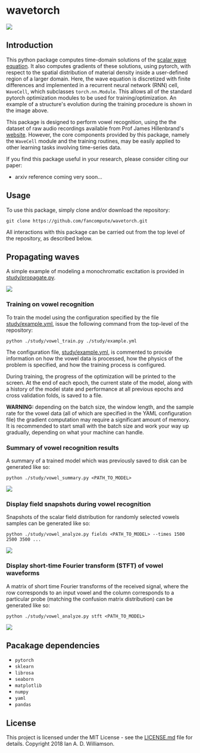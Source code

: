 # wavetorch

![](../master/img/optimization.png)

## Introduction

This python package computes time-domain solutions of the [scalar wave equation](https://en.wikipedia.org/wiki/Wave_equation). It also computes gradients of these solutions, using pytorch, with respect to the spatial distribution of material density inside a user-defined region of a larger domain. Here, the wave equation is discretized with finite differences and implemented in a recurrent neural network (RNN) cell, `WaveCell`, which subclasses `torch.nn.Module`. This allows all of the standard pytorch optimization modules to be used for training/optimization. An example of a structure's evolution during the training procedure is shown in the image above.

This package is designed to perform vowel recognition, using the the dataset of raw audio recordings available from Prof James Hillenbrand's [website](https://homepages.wmich.edu/~hillenbr/voweldata.html). However, the core components provided by this package, namely the `WaveCell` module and the training routines, may be easily applied to other learning tasks involving time-series data. 

If you find this package useful in your research, please consider citing our paper:

 * arxiv reference coming very soon...

## Usage

To use this package, simply clone and/or download the repository:
```
git clone https://github.com/fancompute/wavetorch.git
```
All interactions with this package can be carried out from the top level of the repository, as described below.

## Propagating waves

A simple example of modeling a monochromatic excitation is provided in [study/propagate.py](study/propagate.py). 

![](../master/img/propagate.png)

### Training on vowel recognition

To train the model using the configuration specified by the file [study/example.yml](study/example.yml), issue the following command from the top-level of the repository:
```
python ./study/vowel_train.py ./study/example.yml
```
The configuration file, [study/example.yml](study/example.yml), is commented to provide information on how the vowel data is processed, how the physics of the problem is specified, and how the training process is configured.

During training, the progress of the optimization will be printed to the screen. At the end of each epoch, the current state of the model, along with a history of the model state and performance at all previous epochs and cross validation folds, is saved to a file.

**WARNING:** depending on the batch size, the window length, and the sample rate for the vowel data (all of which are specified in the YAML configuration file) the gradient computation may require a significant amount of memory. It is recommended to start small with the batch size and work your way up gradually, depending on what your machine can handle.

### Summary of vowel recognition results

A summary of a trained model which was previously saved to disk can be generated like so:
```
python ./study/vowel_summary.py <PATH_TO_MODEL>
```

![](../master/img/summary.png)

### Display field snapshots during vowel recognition

Snapshots of the scalar field distribution for randomly selected vowels samples can be generated like so:
```
python ./study/vowel_analyze.py fields <PATH_TO_MODEL> --times 1500 2500 3500 ...
```

![](../master/img/fields.png)

### Display short-time Fourier transform (STFT) of vowel waveforms

A matrix of short time Fourier transforms of the received signal, where the row corresponds to an input vowel and the column corresponds to a particular probe (matching the confusion matrix distribution) can be generated like so:
```
python ./study/vowel_analyze.py stft <PATH_TO_MODEL>
```

![](../master/img/stft.png)

## Pacakage dependencies

* `pytorch`
* `sklearn`
* `librosa`
* `seaborn`
* `matplotlib`
* `numpy`
* `yaml`
* `pandas`

## License

This project is licensed under the MIT License - see the [LICENSE.md](LICENSE.md) file for details. Copyright 2018 Ian A. D. Williamson.
